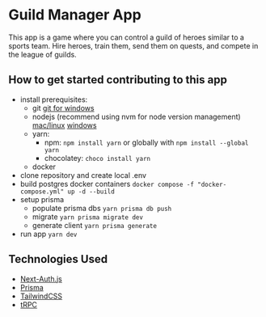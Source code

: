 # Guild Manager App

This app is a game where you can control a guild of heroes similar to a sports team. 
Hire heroes, train them, send them on quests, and compete in the league of guilds.

## How to get started contributing to this app

- install prerequisites:
  - git [git for windows](https://gitforwindows.org/)
  - nodejs (recommend using nvm for node version management) [mac/linux](https://github.com/nvm-sh/nvm) [windows](https://github.com/coreybutler/nvm-windows)
  - yarn:
    - npm: `npm install yarn` or globally with `npm install --global yarn`
    - chocolatey: `choco install yarn`
  - docker
- clone repository and create local .env
- build postgres docker containers `docker compose -f "docker-compose.yml" up -d --build`
- setup prisma
  - populate prisma dbs `yarn prisma db push`
  - migrate `yarn prisma migrate dev`
  - generate client `yarn prisma generate`
- run app `yarn dev`

## Technologies Used

- [Next-Auth.js](https://next-auth.js.org)
- [Prisma](https://prisma.io)
- [TailwindCSS](https://tailwindcss.com)
- [tRPC](https://trpc.io)
